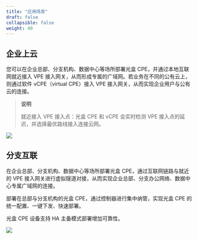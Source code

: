 ```yaml
---
title: "应用场景"
draft: false
collapsible: false
weight: 40
---
```


## 企业上云

您可以在企业总部、分支机构、数据中心等场所部署光盒 CPE，并通过本地互联网就近接入 VPE 接入网关，从而形成专属的广域网。若业务在不同的公有云上，则通过软件 vCPE（virtual CPE）接入 VPE 接入网关，从而实现企业用户与公有云的连接。

> **说明**
>
> 就近接入 VPE 接入点：光盒 CPE 和 vCPE 会实时检测 VPE 接入点的延迟，并选择最优路线接入连接云网。

![](../../_images/enterprise_cloud.png)

## 分支互联

在企业总部、分支机构、数据中心等场所部署光盒 CPE，通过互联网链路与就近的 VPE 接入网关进行虚拟隧道对接，从而实现企业总部、分支办公网络、数据中心专属广域网的连接。

部署在总部与分支机构的光盒 CPE，通过控制器进行集中纳管，实现光盒 CPE 的统一配置、一键下发、快速部署。

光盒 CPE 设备支持 HA 主备模式部署增加可靠性。

![](../../_images/branch_interconnection.png)



